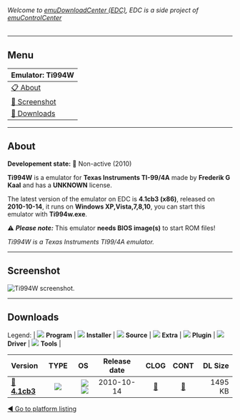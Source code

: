 ###### Welcome to [emuDownloadCenter (EDC)](https://github.com/PhoenixInteractiveNL/emuDownloadCenter/wiki/), EDC is a side project of [emuControlCenter](https://github.com/PhoenixInteractiveNL/emuControlCenter/wiki/)
***
## Menu
| **Emulator: Ti994W** |
|:---------|
| [:clipboard: About](#about) |
| [:sunrise: Screenshot](#screenshot) |
| [:floppy_disk: Downloads](#downloads) |
***
## About
**Developement state:** :red_circle: Non-active (2010)

**Ti994W** is a emulator for **Texas Instruments TI-99/4A** made by **Frederik G Kaal** and has a **UNKNOWN** license.

The latest version of the emulator on EDC is **4.1cb3 (x86)**, released on **2010-10-14**, it runs on **Windows XP,Vista,7,8,10**, you can start this emulator with **Ti994w.exe**.

:warning: _**Please note:**_ This emulator **needs BIOS image(s)** to start ROM files!

_Ti994W is a Texas Instruments TI99/4A emulator._
***
## Screenshot
![](https://raw.githubusercontent.com/PhoenixInteractiveNL/emuDownloadCenter/master/hooks/ti994w/emulator_screen_01.jpg "Ti994W screenshot.")
***
## Downloads
Legend:
| ![](https://raw.githubusercontent.com/wiki/PhoenixInteractiveNL/emuDownloadCenter/images_misc/icon_program_24.png) **Program** | 
![](https://raw.githubusercontent.com/wiki/PhoenixInteractiveNL/emuDownloadCenter/images_misc/icon_installer_24.png) **Installer** | 
![](https://raw.githubusercontent.com/wiki/PhoenixInteractiveNL/emuDownloadCenter/images_misc/icon_source_code_24.png) **Source** | 
![](https://raw.githubusercontent.com/wiki/PhoenixInteractiveNL/emuDownloadCenter/images_misc/icon_extra_24.png) **Extra** | 
![](https://raw.githubusercontent.com/wiki/PhoenixInteractiveNL/emuDownloadCenter/images_misc/icon_plugin_24.png) **Plugin** | 
![](https://raw.githubusercontent.com/wiki/PhoenixInteractiveNL/emuDownloadCenter/images_misc/icon_driver_24.png) **Driver** | 
![](https://raw.githubusercontent.com/wiki/PhoenixInteractiveNL/emuDownloadCenter/images_misc/icon_tools_24.png) **Tools** | 
 
| Version | TYPE | OS | Release date | CLOG | CONT | DL Size |
|:--------|:----:|---:|:------------:|:----:|:----:|--------:|
| [:floppy_disk: **4.1cb3**](https://github.com/PhoenixInteractiveNL/edc-repo0006/raw/master/ti994w/4.1cb3.7z) | ![](https://raw.githubusercontent.com/wiki/PhoenixInteractiveNL/emuDownloadCenter/images_misc/icon_program_24.png) | ![](https://raw.githubusercontent.com/wiki/PhoenixInteractiveNL/emuDownloadCenter/images_misc/logo_windows_24.png)![](https://raw.githubusercontent.com/wiki/PhoenixInteractiveNL/emuDownloadCenter/images_misc/icon_32-bit_24.png) | 2010-10-14 | [:page_facing_up:](https://github.com/PhoenixInteractiveNL/edc-repo0006/blob/master/ti994w/4.1cb3_changelog.txt) | [:mag_right:](https://github.com/PhoenixInteractiveNL/edc-repo0006/blob/master/ti994w/4.1cb3_contents.txt) | 1495 KB |

[:arrow_backward: Go to platform listing](https://github.com/PhoenixInteractiveNL/emuDownloadCenter/wiki/EDC-Platform-List)

